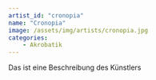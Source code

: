```yaml
---
artist_id: "cronopia"
name: "Cronopia"
image: /assets/img/artists/cronopia.jpg
categories:
    - Akrobatik
---
```

Das ist eine Beschreibung des Künstlers
